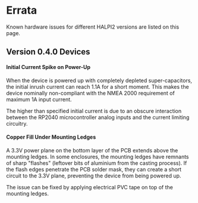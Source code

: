 # Errata

Known hardware issues for different HALPI2 versions are listed on this page.

## Version 0.4.0 Devices

#### Initial Current Spike on Power-Up

When the device is powered up with completely depleted super-capacitors, the initial inrush current can reach 1.1A for a short moment. This makes the device nominally non-compliant with the NMEA 2000 requirement of maximum 1A input current.

The higher than specified initial current is due to an obscure interaction between the RP2040 microcontroller analog inputs and the current limiting circuitry.

#### Copper Fill Under Mounting Ledges

A 3.3V power plane on the bottom layer of the PCB extends above the mounting ledges. In some enclosures, the mounting ledges have remnants of sharp "flashes" (leftover bits of aluminium from the casting process). If the flash edges penetrate the PCB solder mask, they can create a short circuit to the 3.3V plane, preventing the device from being powered up.

The issue can be fixed by applying electrical PVC tape on top of the mounting ledges.
